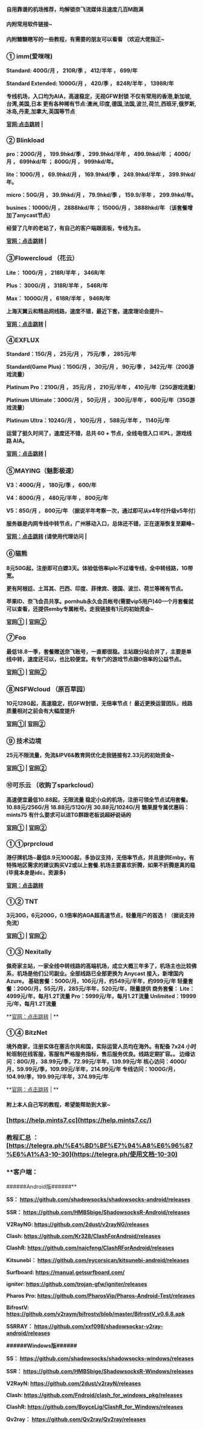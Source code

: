 #### 自用靠谱的机场推荐，均解锁奈飞流媒体且速度几百M跑满

#### 内附常用软件链接~

#### 内附糖糖瞎写的一些教程，有需要的朋友可以看看 （欢迎大佬指正~


### ① **imm(爱咪咪)**

**Standard: 400G/月 ， 210R/季 ， 412/半年 ， 699/年**

**Standard Extended: 1000G/月 ， 420/季 ， 824R/半年 ， 1398R/年**

**专线机场，入口均为AIA，高速稳定，无视GFW封锁
不仅有常用的香港,新加坡,台湾,美国,日本
更有各种稀有节点:澳洲,印度,德国,法国,波兰,荷兰,西班牙,俄罗斯,冰岛,丹麦,加拿大,英国等节点**

**[官网:点击跳转](https://immtel.com/aff.php?aff=207) |**


### ② Blinkload

**pro：200G/月 ，  199.9hkd/季 ， 299.9hkd/半年 ，  499.9hkd/年  ；  400G/ 月 ， 699hkd/年 ； 800G/月 ， 999hkd/年。**

**lite：100G/月 ， 69.9hkd/月 ， 169.9hkd/季 ， 249.9hkd/半年 ， 399.9hkd/年。**

**micro：50G/月 ， 39.9hkd/月 ， 79.9hkd/季 ， 159.9/半年 ， 299.9hkd/年。**

**busines：1000G/月 ， 2888hkd/年 ； 1500G/月 ， 3888hkd/年 （该套餐增加了anycast节点）**

**经营了几年的老站了，有自己的客户端跟面板，专线为主。**

**[官网：点击跳转](https://blinkload.to/aff/WLPX)   |**



### ③Flowercloud （花云）

**Lite：   100G/月  ，  218R/半年  ，  346R/年**

**Plus：   300G/月  ，  318R/半年  ，  546R/年**

**Max：   1000G/月  ，  618R/半年  ，  946R/年**

**上海天翼云和精品网线路，速度不错，最近下套，速度理论会提升~**
 
**[官网：点击跳转](https://flowercloud.net/aff.php?aff=152)     |**



###  ④EXFLUX  

**Standard：15G/月 ，  25元/月 ，  75元/季 ，  285元/年**

**Standard(Game Plus)：150G/月  ， 30元/月 ，  90元/季 ， 342元/年（20G游戏流量）**

**Platinum Pro：210G/月 ， 35元/月 ， 210元/半年 ， 410元/年（25G游戏流量）**

**Platinum Ultimate：300G/月 ， 50元/月 ， 300元/半年 ， 600元/年（35G游戏流量）**

**Platinum Ultra：1024G/月  ， 100元/月  ， 588元/半年 ，  1140元/年**

**运营了挺久时间了，速度还不错，总共 60 + 节点，全线电信入口 IEPL，游戏线路 AIA。**
 
 **[官网：点击跳转](https://flexlinex.com/auth/register?code=KGcP)      |**



###  ⑤MAYING（魅影极速）

**V3：400G/月 ， 180元/季  ， 600/年**

**V4：800G/月 ，  480元/半年  ， 800元/年**

**V5：85G/月 ，  800元/年 （据说半年考察一次，通过即可从v4年付升级v5年付）**

**服务器是内网专线中转节点，广州移动入口，总体还不错，正在逐渐恢复至巅峰~**

**[官网：点击跳转](https://maying.co/)  (请使用代理访问  |**





### **⑥猫熊**

**8元50G起，注册即可白嫖3天。体验低倍率iplc不过墙专线，全中转线路，1G带宽。**

**更有阿根廷、土耳其、巴西、印度、菲律宾、德国、波兰、荷兰等稀有节点。**

**苹果ID、奈飞会员共享。pornhub永久会员帐号(需要vip5用户)40一个月套餐就可以查看，还提供emby专属帐号。走我链接有1元的初始资金~**

**[官网①](https://bit.ly/37P5y9N) | [官网②](https://mxwljsq.com/auth/register?code=8IM4)**



### **⑦Foo**

**最低18.8一季，套餐赠送奈飞账号，一直都很稳。主站跟分站合并了，主要是单线中转，速度还可以，也比较便宜。有专门的游戏节点跟0倍率的公益节点。**

**[官网①](https://fnf.one/auth/register?code=EFWo) | [官网②](https://bit.ly/37TETIY)**



### **⑧NSFWcloud （原百草园）**

**10元128G起，高速稳定，抗GFW封锁，无倍率节点！ 最近更换运营团队，线路质量相对之前会有大幅度提升**

**[官网①](https://bit.ly/3iQPwmd)| [官网②](https://baicao.link//auth/register?code=ym7L)**



### **⑨ 技术边境**

**25元不限流量，免流&IPV6&教育网优化走我链接有2.33元的初始资金~**

**[官网①](https://bit.ly/3u1z9b0) | [官网②](https://www.hnyhgl.com/auth/register?code=Y8TD)**



### **⑩可乐云 （收购了sparkcloud）**

**高速便宜最低10.88起，无限流量 稳定小众的机场，注册可领全节点试用套餐。** **10.88元/256G/月 18.88元/512G/月**
**30.88元/1024G/月** **糖果屋专属优惠码：mints75** **有什么要求可以进TG群跟老板说~~超好说话的~~**

**[官网①](https://xn--fjqzfu8n.xyz/#/register?code=AxoRYugD) | [官网②](https://bit.ly/37RpHMB)**



### ①①prprcloud

**港仔牌机场~最低8.9元100G起，多协议支持，无倍率节点，并且提供Emby。有特殊地区需求的建议购买V2或以上套餐.机场主要喜欢折腾，如果不折腾是真的稳(毕竟本身是idc，资源多)**

**[官网：点击跳转](https://console.prprcloud.moe/aff.php?aff=45)**



### **①② TNT**

**3元30G，6元200G，0.1倍率的AGA超高速节点，轻量用户的首选！（据说支持免流）**

**[官网①](http://tntv2.com/auth/register?code=z6fT) | [官网②](https://bit.ly/3zGf4JB)**




### **①③ Nexitally**

**佩奇家主站，一家全线中转线路的高端机场，成立大概三年多了，机场主也比较佛系，机场是他们公司副业。全部线路已全部更换为 Anycast 接入，新增国内 Azure。
基础套餐：500G/月，106元/月，约549元/半年，约999元/年
轻量套餐：200G/月，55元/月，285元/半年，520元/年，限量提供
商务套餐：
Lite：4999元/年，每月1.2T流量
Pro：5999元/年，每月1.2T流量
Unlimited：19999元/年，每月1.2T流量**

**[官网：点击跳转](https://naixii.com/signupbyemail.aspx?MemberCode=594a0bd06c91428db19e64c9c01bd3c920210617023219) | **




### **①④ BitzNet**

**境外商家，注册实体在塞舌尔共和国，实际运营人员均在海外。有配备 7x24 小时轮班制在线客服，客服有严格服务指标，售后服务优良。线路定期扩容。。
边缘访问：80G/月，38.99元/季，72.99元/半年，139.99元/年
核心访问：400G/月，59.99元/季，109.99元/半年，214.99元/年
专线访问：1000G/月，104.99/季，199.99元/半年，374.99元/年**

**[官网：点击跳转](https://ca.bitznet.app/#/register?code=zqAMW7f1) | **


#### 附上本人自己写的教程，希望能帮助到大家~

### [https://help.mints7.cc](https://help.mints7.cc/)

### 教程汇总 ： [https://telegra.ph/%E4%BD%BF%E7%94%A8%E6%96%87%E6%A1%A3-10-30](https://telegra.ph/使用文档-10-30)

### **客户端：

\######Android版######**

**SS： https://github.com/shadowsocks/shadowsocks-android/releases**

**SSR： https://github.com/HMBSbige/ShadowsocksR-Android/releases**

**V2RayNG: https://github.com/2dust/v2rayNG/releases**

**Clash: https://github.com/Kr328/ClashForAndroid/releases**

**ClashR: https://github.com/naicfeng/ClashRForAndroid/releases**

**Kitsunebi： https://github.com/eycorsican/kitsunebi-android/releases**

**Surfboard: https://manual.getsurfboard.com/**

**igniter: https://github.com/trojan-gfw/igniter/releases**

**Pharos Pro: https://github.com/PharosVip/Pharos-Android-Test/releases**

**BifrostV: https://github.com/v2raym/bifrostv/blob/master/BifrostV_v0.6.8.apk**

**SSRRAY： https://github.com/xxf098/shadowsocksr-v2ray-android/releases**

**######Windows版######**

**SS： https://github.com/shadowsocks/shadowsocks-windows/releases**

**SSR： https://github.com/HMBSbige/ShadowsocksR-Windows/releases**

**V2RayN: https://github.com/2dust/v2rayN/releases**

**Clash: https://github.com/Fndroid/clash_for_windows_pkg/releases**

**ClashR: https://github.com/BoyceLig/ClashR_for_Windows/releases**

**Qv2ray： https://github.com/Qv2ray/Qv2ray/releases**
